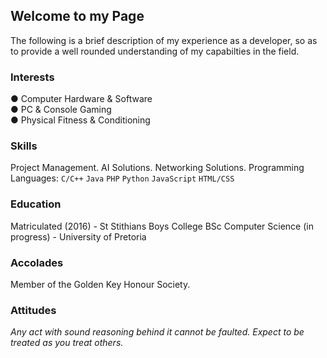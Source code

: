 ## Welcome to my Page

The following is a brief description of my experience as a developer, so as to provide a well rounded understanding of my capabilties in the field.

### Interests
  ●	Computer Hardware & Software <br />
  ●	PC & Console Gaming <br />
  ●	Physical Fitness & Conditioning <br />

### Skills
Project Management.
AI Solutions.
Networking Solutions.
Programming Languages:
`C/C++`
`Java`
`PHP`
`Python`
`JavaScript`
`HTML/CSS`

### Education
Matriculated (2016) - St Stithians Boys College
BSc Computer Science (in progress) - University of Pretoria

### Accolades
Member of the Golden Key Honour Society.

### Attitudes
*Any act with sound reasoning behind it cannot be faulted.*
*Expect to be treated as you treat others.*
